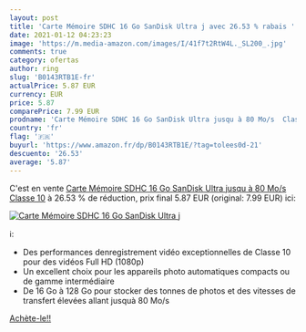 ```yaml
---
layout: post
title: 'Carte Mémoire SDHC 16 Go SanDisk Ultra j avec 26.53 % rabais '
date: 2021-01-12 04:23:23
image: 'https://m.media-amazon.com/images/I/41f7t2RtW4L._SL200_.jpg'
comments: true
category: ofertas
author: ring
slug: 'B0143RTB1E-fr'
actualPrice: 5.87 EUR
currency: EUR
price: 5.87
comparePrice: 7.99 EUR
prodname: 'Carte Mémoire SDHC 16 Go SanDisk Ultra jusqu à 80 Mo/s  Classe 10'
country: 'fr'
flag: '🇫🇷'
buyurl: 'https://www.amazon.fr/dp/B0143RTB1E/?tag=tolees0d-21'
descuento: '26.53'
average: '5.87'
---
```


C'est en vente [Carte Mémoire SDHC 16 Go SanDisk Ultra jusqu à 80 Mo/s  Classe 10](https://www.amazon.fr/dp/B0143RTB1E/?tag=tolees0d-21)  à  26.53 % de réduction, prix final  5.87 EUR (original: 7.99 EUR) ici:

[![Carte Mémoire SDHC 16 Go SanDisk Ultra j](https://m.media-amazon.com/images/I/41f7t2RtW4L._SL200_.jpg)](https://www.amazon.fr/dp/B0143RTB1E/?tag=tolees0d-21)

ℹ️:

- Des performances denregistrement vidéo exceptionnelles de Classe 10 pour des vidéos Full HD (1080p)
- Un excellent choix pour les appareils photo automatiques compacts ou de gamme intermédiaire
- De 16 Go à 128 Go pour stocker des tonnes de photos et des vitesses de transfert élevées allant jusquà 80 Mo/s

[Achète-le!!](https://www.amazon.fr/dp/B0143RTB1E/?tag=tolees0d-21)

